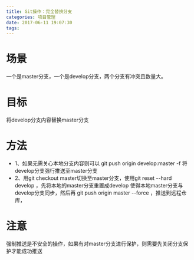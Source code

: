 ```yaml
---
title: Git操作：完全替换分支
categories: 项目管理
date: 2017-06-11 19:07:30
tags:
---
```


# 场景
一个是master分支，一个是develop分支，两个分支有冲突且数量大。

# 目标
将develop分支内容替换master分支

# 方法

* 1、如果无需关心本地分支内容则可以 git push origin develop:master -f 将develop分支强行推送至master分支
* 2、用git checkout master切换至master分支，使用git reset --hard develop ，先将本地的master分支重置成develop
使得本地master分支与develop分支同步，然后再 git push origin master --force ，推送到远程仓库，

# 注意
强制推送是不安全的操作，如果有对master分支进行保护，则需要先关闭分支保护才能成功推送